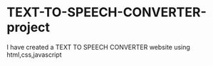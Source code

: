 # TEXT-TO-SPEECH-CONVERTER-project
I have created a TEXT TO SPEECH CONVERTER website using html,css,javascript
